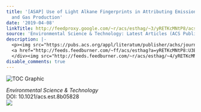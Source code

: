 ```yaml
---
title: '[ASAP] Use of Light Alkane Fingerprints in Attributing Emissions from Oil
  and Gas Production'
date: '2019-04-08'
linkTitle: http://feedproxy.google.com/~r/acs/esthag/~3/yRETKcMNtP8/acs.est.8b05828
source: 'Environmental Science & Technology: Latest Articles (ACS Publications)'
description: |-
  <p><img src="https://pubs.acs.org/appl/literatum/publisher/achs/journals/content/esthag/0/esthag.ahead-of-print/acs.est.8b05828/20190408/images/medium/es-2018-05828f_0005.gif" alt="TOC Graphic"/></p><div><cite>Environmental Science & Technology</cite></div><div>DOI: 10.1021/acs.est.8b05828</div><div class="feedflare">
  <a href="http://feeds.feedburner.com/~ff/acs/esthag?a=yRETKcMNtP8:U3EoWBEFmfw:yIl2AUoC8zA"><img src="http://feeds.feedburner.com/~ff/acs/esthag?d=yIl2AUoC8zA" border="0"></img></a>
  </div><img src="http://feeds.feedburner.com/~r/acs/esthag/~4/yRETKcMNtP8" height="1" width="1" ...
disable_comments: true
---
```

<p><img src="https://pubs.acs.org/appl/literatum/publisher/achs/journals/content/esthag/0/esthag.ahead-of-print/acs.est.8b05828/20190408/images/medium/es-2018-05828f_0005.gif" alt="TOC Graphic"/></p><div><cite>Environmental Science & Technology</cite></div><div>DOI: 10.1021/acs.est.8b05828</div><div class="feedflare">
<a href="http://feeds.feedburner.com/~ff/acs/esthag?a=yRETKcMNtP8:U3EoWBEFmfw:yIl2AUoC8zA"><img src="http://feeds.feedburner.com/~ff/acs/esthag?d=yIl2AUoC8zA" border="0"></img></a>
</div><img src="http://feeds.feedburner.com/~r/acs/esthag/~4/yRETKcMNtP8" height="1" width="1" ...